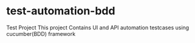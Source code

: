 # test-automation-bdd
Test Project
This project Contains UI and API automation testcases using cucumber(BDD) framework
